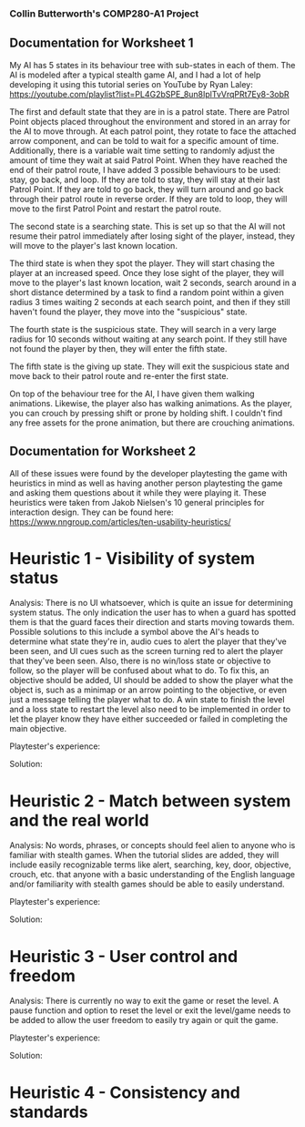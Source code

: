 ### Collin Butterworth's COMP280-A1 Project ###

## Documentation for Worksheet 1 ##
My AI has 5 states in its behaviour tree with sub-states in each of them. The AI is modeled after a typical stealth game AI, and I had a lot of help developing it using this tutorial series on YouTube by Ryan Laley: https://youtube.com/playlist?list=PL4G2bSPE_8un8IplTvVrqPRt7Ey8-3obR

The first and default state that they are in is a patrol state. There are Patrol Point objects placed throughout the environment and stored in an array for the AI to move through. At each patrol point, they rotate to face the attached arrow component, and can be told to wait for a specific amount of time. Additionally, there is a variable wait time setting to randomly adjust the amount of time they wait at said Patrol Point. When they have reached the end of their patrol route, I have added 3 possible behaviours to be used: stay, go back, and loop. If they are told to stay, they will stay at their last Patrol Point. If they are told to go back, they will turn around and go back through their patrol route in reverse order. If they are told to loop, they will move to the first Patrol Point and restart the patrol route.

The second state is a searching state. This is set up so that the AI will not resume their patrol immediately after losing sight of the player, instead, they will move to the player's last known location.

The third state is when they spot the player. They will start chasing the player at an increased speed. Once they lose sight of the player, they will move to the player's last known location, wait 2 seconds, search around in a short distance determined by a task to find a random point within a given radius 3 times waiting 2 seconds at each search point, and then if they still haven't found the player, they move into the "suspicious" state.

The fourth state is the suspicious state. They will search in a very large radius for 10 seconds without waiting at any search point. If they still have not found the player by then, they will enter the fifth state.

The fifth state is the giving up state. They will exit the suspicious state and move back to their patrol route and re-enter the first state.

On top of the behaviour tree for the AI, I have given them walking animations. Likewise, the player also has walking animations. As the player, you can crouch by pressing shift or prone by holding shift. I couldn't find any free assets for the prone animation, but there are crouching animations.

## Documentation for Worksheet 2 ##

All of these issues were found by the developer playtesting the game with heuristics in mind as well as having another person playtesting the game and asking them questions about it while they were playing it. These heuristics were taken from Jakob Nielsen's 10 general principles for interaction design. They can be found here: https://www.nngroup.com/articles/ten-usability-heuristics/

# Heuristic 1 - Visibility of system status #

Analysis: There is no UI whatsoever, which is quite an issue for determining system status. The only indication the user has to when a guard has spotted them is that the guard faces their direction and starts moving towards them. Possible solutions to this include a symbol above the AI's heads to determine what state they're in, audio cues to alert the player that they've been seen, and UI cues such as the screen turning red to alert the player that they've been seen. Also, there is no win/loss state or objective to follow, so the player will be confused about what to do. To fix this, an objective should be added, UI should be added to show the player what the object is, such as a minimap or an arrow pointing to the objective, or even just a message telling the player what to do. A win state to finish the level and a loss state to restart the level also need to be implemented in order to let the player know they have either succeeded or failed in completing the main objective.

Playtester's experience: 

Solution:

# Heuristic 2 - Match between system and the real world #

Analysis: No words, phrases, or concepts should feel alien to anyone who is familiar with stealth games. When the tutorial slides are added, they will include easily recognizable terms like alert, searching, key, door, objective, crouch, etc. that anyone with a basic understanding of the English language and/or familiarity with stealth games should be able to easily understand.

Playtester's experience:

Solution:

# Heuristic 3 - User control and freedom #

Analysis: There is currently no way to exit the game or reset the level. A pause function and option to reset the level or exit the level/game needs to be added to allow the user freedom to easily try again or quit the game.

Playtester's experience:

Solution:

# Heuristic 4 - Consistency and standards #
